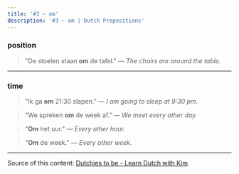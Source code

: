 ```yaml
---
title: '#3 — om'
description: '#3 — om | Dutch Prepositions'
---
```


### position

> "De stoelen staan **om** de tafel."
> _— The chairs are around the table._

---

### time

> "Ik ga **om** 21:30 slapen."
> _— I am going to sleep at 9:30 pm._

> "We spreken **om** de week af."
> _— We meet every other day._

> "**Om** het uur."
> _— Every other hour._

> "**Om** de week."
> _— Every other week._

---

Source of this content: [Dutchies to be - Learn Dutch with Kim](https://youtu.be/SvwyIKg6t_A)
